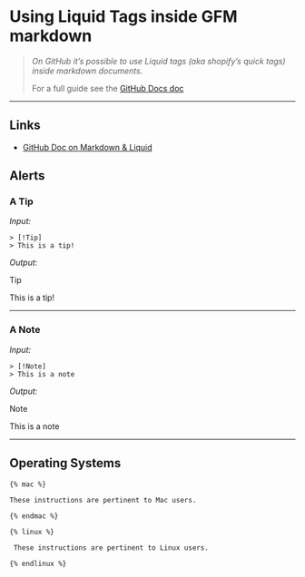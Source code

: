 # Using Liquid Tags inside GFM markdown

> *On GitHub it’s possible to use Liquid tags (aka shopify’s quick tags) inside markdown documents.*
>
> For a full guide see the [GitHub Docs doc](https://docs.github.com/en/contributing/writing-for-github-docs/using-markdown-and-liquid-in-github-docs)

---

## Links

- [GitHub Doc on Markdown & Liquid](https://docs.github.com/en/contributing/writing-for-github-docs/using-markdown-and-liquid-in-github-docs)

## Alerts

### A Tip

*Input:*

```
> [!Tip]
> This is a tip!
```

*Output:*

> [!Tip]
>
> This is a tip!

---

### A Note

*Input:*

```
> [!Note]
> This is a note
```

*Output:*

> [!Note]
>
> This is a note

---

## Operating Systems

```text
{% mac %}

These instructions are pertinent to Mac users.

{% endmac %}
```

```text
{% linux %}

 These instructions are pertinent to Linux users.

{% endlinux %}
```
